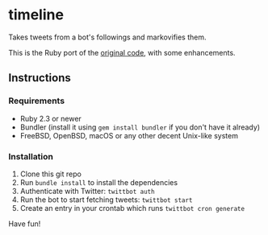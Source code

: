 # timeline

Takes tweets from a bot's followings and markovifies them.

This is the Ruby port of the [original code](https://github.com/sneaksnake/timeline), with some enhancements.

## Instructions

### Requirements

* Ruby 2.3 or newer
* Bundler (install it using `gem install bundler` if you don't have it already)
* FreeBSD, OpenBSD, macOS or any other decent Unix-like system

### Installation

1. Clone this git repo
2. Run `bundle install` to install the dependencies
3. Authenticate with Twitter: `twittbot auth`
4. Run the bot to start fetching tweets: `twittbot start`
5. Create an entry in your crontab which runs `twittbot cron generate`

Have fun!
